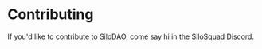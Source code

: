 # Contributing

If you'd like to contribute to SiloDAO, come say hi in the [SiloSquad Discord](https://discord.gg/QpaXn6CFAN).
